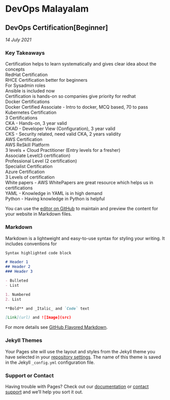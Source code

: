# DevOps Malayalam



## DevOps Certification[Beginner]
_14 July 2021_



### Key Takeaways


Certification helps to learn systematically and gives clear idea about the concepts <br> 
RedHat Certification <br>
RHCE Certification better for beginners <br>
For Sysadmin roles <br>
Ansible is included now <br>
Certification is hands-on so companies give priority for redhat <br>
Docker Certifications <br>
Docker Certified Associate - Intro to docker, MCQ based, 70 to pass <br>
Kubernetes Certification <br>
3 Certifications <br>
CKA - Hands-on, 3 year valid <br>
CKAD - Developer View (Configuration), 3 year valid <br>
CKS - Security related, need valid CKA,  2 years validity <br>
AWS Certification <br>
AWS ReSkill Platform <br> 
3 levels + Cloud Practitioner (Entry levels for a fresher) <br>
Associate Level(3 certification) <br>
Professional Level (2 certification) <br>
Specialist Certification <br>
Azure Certification <br>
3 Levels of certification <br>
White papers - AWS WhitePapers are great resource which helps us in certifications  <br>
YAML - Knowledge in YAML is in high demand <br>
Python - Having knowledge in Python is helpful <br>


You can use the [editor on GitHub](https://github.com/DevOps-Malayalam/devops-malayalam.github.io/edit/main/README.md) to maintain and preview the content for your website in Markdown files.


### Markdown

Markdown is a lightweight and easy-to-use syntax for styling your writing. It includes conventions for

```markdown
Syntax highlighted code block

# Header 1
## Header 2
### Header 3

- Bulleted
- List

1. Numbered
2. List

**Bold** and _Italic_ and `Code` text

[Link](url) and ![Image](src)
```

For more details see [GitHub Flavored Markdown](https://guides.github.com/features/mastering-markdown/).

### Jekyll Themes

Your Pages site will use the layout and styles from the Jekyll theme you have selected in your [repository settings](https://github.com/DevOps-Malayalam/devops-malayalam.github.io/settings/pages). The name of this theme is saved in the Jekyll `_config.yml` configuration file.

### Support or Contact

Having trouble with Pages? Check out our [documentation](https://docs.github.com/categories/github-pages-basics/) or [contact support](https://support.github.com/contact) and we’ll help you sort it out.
